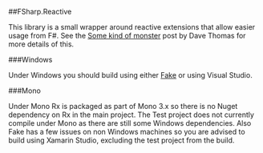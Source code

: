##FSharp.Reactive

This library is a small wrapper around reactive extensions that allow easier usage from F#.  See the [Some kind of monster][0] post by Dave Thomas for more details of this.  

###Windows

Under Windows you should build using either [Fake][1] or using Visual Studio.  

###Mono

Under Mono Rx is packaged as part of Mono 3.x so there is no Nuget dependency on Rx in the main project.  The Test project does not currently compile under Mono as there are still some Windows dependencies.  Also Fake has a few issues on non Windows machines so you are advised to build using Xamarin Studio, excluding the test project from the build.    


[0]: http://7sharpnine.com/posts/some-kind-of-monster/
[1]: https://github.com/fsharp/FAKE

